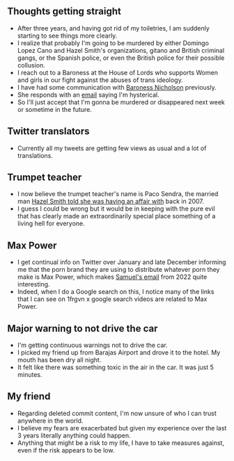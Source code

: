 ## Thoughts getting straight

- After three years, and having got rid of my toiletries, I am suddenly starting to see things more clearly.
- I realize that probably I'm going to be murdered by either Domingo Lopez Cano and Hazel Smith's organizations, gitano and British criminal gangs, or the Spanish police, or even the British police for their possible collusion.
- I reach out to a Baroness at the House of Lords who supports Women and girls in our fight against the abuses of trans ideology.
- I have had some communication with [Baroness Nicholson](https://en.wikipedia.org/wiki/Emma_Nicholson,_Baroness_Nicholson_of_Winterbourne) previously.
- She responds with an [email](../../content/documents/emails/the%20witch%20must%20drown-3-6.pdf) saying I'm hysterical.
- So I'll just accept that I'm gonna be murdered or disappeared next week or sometime in the future.

## Twitter translators

- Currently all my tweets are getting few views as usual and a lot of translations.

## Trumpet teacher

- I now believe the trumpet teacher's name is Paco Sendra, the married man [Hazel Smith told she was having an affair with](../early-years/2007.md#hazel-smith) back in 2007.
- I guess I could be wrong but it would be in keeping with the pure evil that has clearly made an extraordinarily special place something of a living hell for everyone.

## Max Power

- I get continual info on Twitter over January and late December informing me that the porn brand they are using to distribute whatever porn they make is Max Power, which makes [Samuel's email](../2022/october.md#sam-shares-some-files-with-me) from 2022 quite interesting.
- Indeed, when I do a Google search on this, I notice many of the links that I can see on 1frgvn x google search videos are related to Max Power.

## Major warning to not drive the car

- I'm getting continuous warnings not to drive the car.
- I picked my friend up from Barajas Airport and drove it to the hotel. My mouth has been dry all night.
- It felt like there was something toxic in the air in the car. It was just 5 minutes.

## My friend

- Regarding deleted commit content, I'm now unsure of who I can trust anywhere in the world.
- I believe my fears are exacerbated but given my experience over the last 3 years literally anything could happen.
- Anything that might be a risk to my life, I have to take measures against, even if the risk appears to be low.

